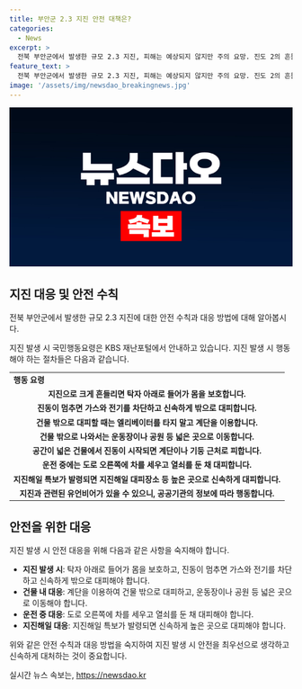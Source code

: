 ```yaml
---
title: 부안군 2.3 지진 안전 대책은?
categories:
  - News
excerpt: >
  전북 부안군에서 발생한 규모 2.3 지진, 피해는 예상되지 않지만 주의 요망. 진도 2의 흔들림은 소수 느낄 수 있음. 국민행동요령에 따라 안전 대책 마련 필요. KBS 재난포털에서 자세한 정보 확인.
feature_text: >
  전북 부안군에서 발생한 규모 2.3 지진, 피해는 예상되지 않지만 주의 요망. 진도 2의 흔들림은 소수 느낄 수 있음. 국민행동요령에 따라 안전 대책 마련 필요. KBS 재난포털에서 자세한 정보 확인.
image: '/assets/img/newsdao_breakingnews.jpg'
---
```


<p><img src="/assets/img/newsdao_breakingnews.jpg" alt="firstkoreanews 속보" /></p>

<h2 data-ke-size="size26">지진 대응 및 안전 수칙</h2>

<p>전북 부안군에서 발생한 규모 2.3 지진에 대한 안전 수칙과 대응 방법에 대해 알아봅시다.</p>

<p data-ke-size="size16">지진 발생 시 국민행동요령은 KBS 재난포털에서 안내하고 있습니다. 지진 발생 시 행동해야 하는 절차들은 다음과 같습니다.</p>

<table>
    <tr>
        <td><b>행동 요령</b></td>
    </tr>
    <tr>
        <td style="text-align: center; height: 17px;"><b>지진으로 크게 흔들리면 탁자 아래로 들어가 몸을 보호합니다.</b></td>
    </tr>
    <tr>
        <td style="text-align: center; height: 17px;"><b>진동이 멈추면 가스와 전기를 차단하고 신속하게 밖으로 대피합니다.</b></td>
    </tr>
    <tr>
        <td style="text-align: center; height: 17px;"><b>건물 밖으로 대피할 때는 엘리베이터를 타지 말고 계단을 이용합니다.</b></td>
    </tr>
    <tr>
        <td style="text-align: center; height: 17px;"><b>건물 밖으로 나와서는 운동장이나 공원 등 넓은 곳으로 이동합니다.</b></td>
    </tr>
    <tr>
        <td style="text-align: center; height: 17px;"><b>공간이 넓은 건물에서 진동이 시작되면 계단이나 기둥 근처로 피합니다.</b></td>
    </tr>
    <tr>
        <td style="text-align: center; height: 17px;"><b>운전 중에는 도로 오른쪽에 차를 세우고 열쇠를 둔 채 대피합니다.</b></td>
    </tr>
    <tr>
        <td style="text-align: center; height: 17px;"><b>지진해일 특보가 발령되면 지진해일 대피장소 등 높은 곳으로 신속하게 대피합니다.</b></td>
    </tr>
    <tr>
        <td style="text-align: center; height: 17px;"><b>지진과 관련된 유언비어가 있을 수 있으니, 공공기관의 정보에 따라 행동합니다.</b></td>
    </tr>
</table>

<h2 data-ke-size="size26">안전을 위한 대응</h2>

<p data-ke-size="size16">지진 발생 시 안전 대응을 위해 다음과 같은 사항을 숙지해야 합니다.</p>

<ul>
    <li><b>지진 발생 시</b>: 탁자 아래로 들어가 몸을 보호하고, 진동이 멈추면 가스와 전기를 차단하고 신속하게 밖으로 대피해야 합니다.</li>
    <li><b>건물 내 대응</b>: 계단을 이용하여 건물 밖으로 대피하고, 운동장이나 공원 등 넓은 곳으로 이동해야 합니다.</li>
    <li><b>운전 중 대응</b>: 도로 오른쪽에 차를 세우고 열쇠를 둔 채 대피해야 합니다.</li>
    <li><b>지진해일 대응</b>: 지진해일 특보가 발령되면 신속하게 높은 곳으로 대피해야 합니다.</li>
</ul>

<p>위와 같은 안전 수칙과 대응 방법을 숙지하여 지진 발생 시 안전을 최우선으로 생각하고 신속하게 대처하는 것이 중요합니다.</p>
실시간 뉴스 속보는, <a href="https://newsdao.kr" rel="dofollow">https://newsdao.kr</a>


